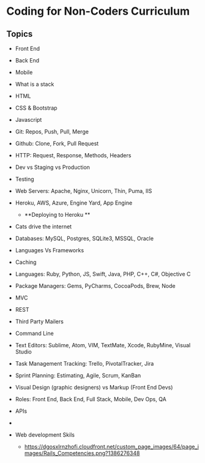 # Coding for Non-Coders Curriculum

## Topics
* Front End
* Back End
* Mobile
* What is a stack 
* HTML
* CSS & Bootstrap
* Javascript
* Git: Repos, Push, Pull, Merge
* Github: Clone, Fork, Pull Request
* HTTP: Request, Response, Methods, Headers
* Dev vs Staging vs Production
* Testing	
* Web Servers: Apache, Nginx, Unicorn, Thin, Puma, IIS 
* Heroku, AWS, Azure, Engine Yard, App Engine
	* **Deploying to Heroku	 **
* Cats drive the internet
* Databases: MySQL, Postgres, SQLite3, MSSQL, Oracle
* Languages Vs Frameworks
* Caching
* Languages: Ruby, Python, JS, Swift, Java, PHP, C++, C#, Objective C
* Package Managers: Gems, PyCharms, CocoaPods, Brew, Node
* MVC
* REST
* Third Party Mailers
* Command Line
* Text Editors: Sublime, Atom, VIM, TextMate, Xcode, RubyMine, Visual Studio
* Task Management Tracking: Trello, PivotalTracker, Jira
* Sprint Planning: Estimating, Agile, Scrum, KanBan
* Visual Design (graphic designers) vs Markup (Front End Devs)
* Roles: Front End, Back End, Full Stack, Mobile, Dev Ops, QA
* APIs
* 






* Web development Skils
	*  https://dgosxlrnzhofi.cloudfront.net/custom_page_images/64/page_images/Rails_Competencies.png?1386276348
